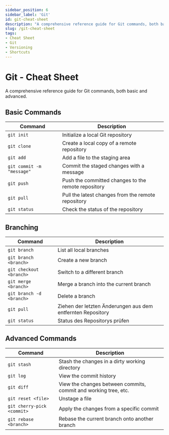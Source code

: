 ```yaml
---
sidebar_position: 6
sidebar_label: 'Git'
id: git-cheat-sheet
description: "A comprehensive reference guide for Git commands, both basic and advanced."
slug: /git-cheat-sheet
tags:
- Cheat Sheet
- Git
- Versioning
- Shortcuts
---
```


# Git - Cheat Sheet

A comprehensive reference guide for Git commands, both basic and advanced.

## Basic Commands

| Command                   | Description                                         |
|---------------------------|-----------------------------------------------------|
| `git init`                | Initialize a local Git repository                   |
| `git clone`               | Create a local copy of a remote repository          |
| `git add`                 | Add a file to the staging area                      |
| `git commit -m "message"` | Commit the staged changes with a message            |
| `git push`                | Push the committed changes to the remote repository |
| `git pull`                | Pull the latest changes from the remote repository  |
| `git status`              | Check the status of the repository                  |

## Branching

|         Command          |                         Description                         |
|--------------------------|-------------------------------------------------------------|
| `git branch`             | List all local branches                                     |
| `git branch <branch>`    | Create a new branch                                         |
| `git checkout <branch>`  | Switch to a different branch                                |
| `git merge <branch>`     | Merge a branch into the current branch                      |
| `git branch -d <branch>` | Delete a branch                                             |
| `git pull`               | Ziehen der letzten Änderungen aus dem entfernten Repository |
| `git status`             | Status des Repositorys prüfen                               |

## Advanced Commands

| Command                    | Description                                                     |
|----------------------------|-----------------------------------------------------------------|
| `git stash`                | Stash the changes in a dirty working directory                  |
| `git log`                  | View the commit history                                         |
| `git diff`                 | View the changes between commits, commit and working tree, etc. |
| `git reset <file>`         | Unstage a file                                                  |
| `git cherry-pick <commit>` | Apply the changes from a specific commit                        |
| `git rebase <branch>`      | Rebase the current branch onto another branch                   |
